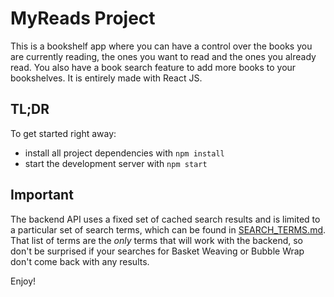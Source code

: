 # MyReads Project

This is a bookshelf app where you can have a control over the books you are currently reading, the ones you want to read and the ones you already read. You also have a book search feature to add more books to your bookshelves. It is entirely made with React JS.

## TL;DR

To get started right away:

* install all project dependencies with `npm install`
* start the development server with `npm start`

## Important
The backend API uses a fixed set of cached search results and is limited to a particular set of search terms, which can be found in [SEARCH_TERMS.md](SEARCH_TERMS.md). That list of terms are the _only_ terms that will work with the backend, so don't be surprised if your searches for Basket Weaving or Bubble Wrap don't come back with any results.

Enjoy!
